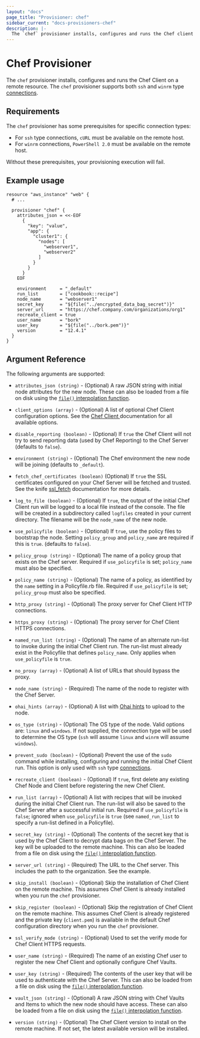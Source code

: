 ```yaml
---
layout: "docs"
page_title: "Provisioner: chef"
sidebar_current: "docs-provisioners-chef"
description: |-
  The `chef` provisioner installs, configures and runs the Chef client on a resource.
---
```


# Chef Provisioner

The `chef` provisioner installs, configures and runs the Chef Client on a remote
resource. The `chef` provisioner supports both `ssh` and `winrm` type
[connections](/docs/provisioners/connection.html).

## Requirements

The `chef` provisioner has some prerequisites for specific connection types:

- For `ssh` type connections, `cURL` must be available on the remote host.
- For `winrm` connections, `PowerShell 2.0` must be available on the remote host.

Without these prerequisites, your provisioning execution will fail.

## Example usage

```hcl
resource "aws_instance" "web" {
  # ...

  provisioner "chef" {
    attributes_json = <<-EOF
      {
        "key": "value",
        "app": {
          "cluster1": {
            "nodes": [
              "webserver1",
              "webserver2"
            ]
          }
        }
      }
    EOF

    environment     = "_default"
    run_list        = ["cookbook::recipe"]
    node_name       = "webserver1"
    secret_key      = "${file("../encrypted_data_bag_secret")}"
    server_url      = "https://chef.company.com/organizations/org1"
    recreate_client = true
    user_name       = "bork"
    user_key        = "${file("../bork.pem")}"
    version         = "12.4.1"
  }
}
```

## Argument Reference

The following arguments are supported:

* `attributes_json (string)` - (Optional) A raw JSON string with initial node attributes
  for the new node. These can also be loaded from a file on disk using the [`file()`
  interpolation function](/docs/configuration/interpolation.html#file_path_).

* `client_options (array)` - (Optional) A list of optional Chef Client configuration
  options. See the [Chef Client ](https://docs.chef.io/config_rb_client.html) documentation
  for all available options.

* `disable_reporting (boolean)` - (Optional) If `true` the Chef Client will not try to send
  reporting data (used by Chef Reporting) to the Chef Server (defaults to `false`).

* `environment (string)` - (Optional) The Chef environment the new node will be joining
  (defaults to `_default`).

* `fetch_chef_certificates (boolean)` (Optional) If `true` the SSL certificates configured
  on your Chef Server will be fetched and trusted. See the knife [ssl_fetch](https://docs.chef.io/knife_ssl_fetch.html)
  documentation for more details.

* `log_to_file (boolean)` - (Optional) If `true`, the output of the initial Chef Client run
  will be logged to a local file instead of the console. The file will be created in a
  subdirectory called `logfiles` created in your current directory. The filename will be
  the `node_name` of the new node.

* `use_policyfile (boolean)` - (Optional) If `true`, use the policy files to bootstrap the
  node. Setting `policy_group` and `policy_name` are required if this is `true`. (defaults to
  `false`).

* `policy_group (string)` - (Optional) The name of a policy group that exists on the Chef
  server. Required if `use_policyfile` is set; `policy_name` must also be specified.

* `policy_name (string)` - (Optional) The name of a policy, as identified by the `name`
  setting in a Policyfile.rb file. Required if `use_policyfile` is set; `policy_group`
  must also be specified.

* `http_proxy (string)` - (Optional) The proxy server for Chef Client HTTP connections.

* `https_proxy (string)` - (Optional) The proxy server for Chef Client HTTPS connections.

* `named_run_list (string)` - (Optional) The name of an alternate run-list to invoke during the
  initial Chef Client run. The run-list must already exist in the Policyfile that defines
  `policy_name`. Only applies when `use_policyfile` is `true`.

* `no_proxy (array)` - (Optional) A list of URLs that should bypass the proxy.

* `node_name (string)` - (Required) The name of the node to register with the Chef Server.

* `ohai_hints (array)` - (Optional) A list with
  [Ohai hints](https://docs.chef.io/ohai.html#hints) to upload to the node.

* `os_type (string)` - (Optional) The OS type of the node. Valid options are: `linux` and
  `windows`. If not supplied, the connection type will be used to determine the OS type (`ssh`
  will assume `linux` and `winrm` will assume `windows`).

* `prevent_sudo (boolean)` - (Optional) Prevent the use of the `sudo` command while installing, configuring
  and running the initial Chef Client run. This option is only used with `ssh` type
  [connections](/docs/provisioners/connection.html).

* `recreate_client (boolean)` - (Optional) If `true`, first delete any existing Chef Node and
  Client before registering the new Chef Client.

* `run_list (array)` - (Optional) A list with recipes that will be invoked during the initial
  Chef Client run. The run-list will also be saved to the Chef Server after a successful
  initial run. Required if `use_policyfile` is `false`; ignored when `use_policyfile` is `true`
  (see `named_run_list` to specify a run-list defined in a Policyfile).

* `secret_key (string)` - (Optional) The contents of the secret key that is used
  by the Chef Client to decrypt data bags on the Chef Server. The key will be uploaded to the remote
  machine. This can also be loaded from a file on disk using the [`file()` interpolation
  function](/docs/configuration/interpolation.html#file_path_).

* `server_url (string)` - (Required) The URL to the Chef server. This includes the path to
  the organization. See the example.

* `skip_install (boolean)` - (Optional) Skip the installation of Chef Client on the remote
  machine. This assumes Chef Client is already installed when you run the `chef`
  provisioner.

* `skip_register (boolean)` - (Optional) Skip the registration of Chef Client on the remote
  machine. This assumes Chef Client is already registered and the private key (`client.pem`)
  is available in the default Chef configuration directory when you run the `chef`
  provisioner.

* `ssl_verify_mode (string)` - (Optional) Used to set the verify mode for Chef Client HTTPS
  requests.

* `user_name (string)` - (Required) The name of an existing Chef user to register
  the new Chef Client and optionally configure Chef Vaults.

* `user_key (string)` - (Required) The contents of the user key that will be used to
  authenticate with the Chef Server. This can also be loaded from a file on disk using the [`file()`
  interpolation function](/docs/configuration/interpolation.html#file_path_).

* `vault_json (string)` - (Optional) A raw JSON string with Chef Vaults and Items to which the new node
  should have access. These can also be loaded from a file on disk using the
  [`file()` interpolation function](/docs/configuration/interpolation.html#file_path_).

* `version (string)` - (Optional) The Chef Client version to install on the remote machine.
  If not set, the latest available version will be installed.
